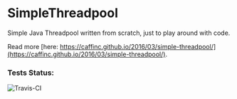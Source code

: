 # SimpleThreadpool
Simple Java Threadpool written from scratch, just to play around with code.

Read more [here: https://caffinc.github.io/2016/03/simple-threadpool/](https://caffinc.github.io/2016/03/simple-threadpool/).

### Tests Status:
![Travis-CI](https://travis-ci.org/SriramKeerthi/SimpleThreadpool.svg?branch=master)